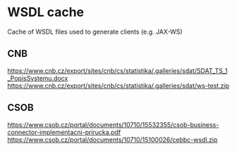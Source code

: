 # WSDL cache

Cache of WSDL files used to generate clients (e.g. JAX-WS)

## CNB

https://www.cnb.cz/export/sites/cnb/cs/statistika/.galleries/sdat/SDAT_TS_1_PopisSystemu.docx
https://www.cnb.cz/export/sites/cnb/cs/statistika/.galleries/sdat/ws-test.zip

## CSOB

https://www.csob.cz/portal/documents/10710/15532355/csob-business-connector-implementacni-prirucka.pdf
https://www.csob.cz/portal/documents/10710/15100026/cebbc-wsdl.zip